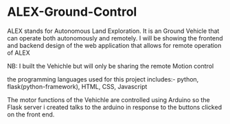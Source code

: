 # ALEX-Ground-Control
ALEX stands for Autonomous Land Exploration. It is an Ground Vehicle that can operate both autonomously and remotely. I will be showing the frontend and backend design of the web application that allows for remote operation of ALEX 

NB: I built the Vehichle but will only be sharing the remote Motion control  

the programming languages used for this project includes:- python, flask(python-framework), HTML, CSS, Javascript

The motor functions of the Vehichle are controlled using Arduino so the Flask server i created talks to the arduino in response to the buttons clicked on the front end.
